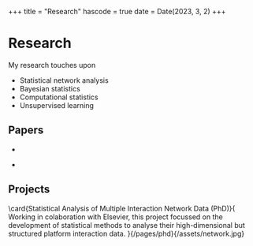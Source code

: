 +++
title = "Research"
hascode = true
date = Date(2023, 3, 2)
+++

# Research

My research touches upon
* Statistical network analysis 
* Bayesian statistics
* Computational statistics
* Unsupervised learning

## Papers

* ~~~<a href="https://arxiv.org/abs/2206.09995" target="_blank">Modelling Populations of Interaction Networks via Distance Metrics</a>~~~, Bolt, G., Lunagómez, S. and Nemeth, C., published in *arXiv*, 2022
* ~~~<a href="https://arxiv.org/abs/2206.08858" target="_blank">Distances for Comparing Multisets and Sequences</a>~~~, Bolt, G., Lunagómez, S. and Nemeth, C., published in *arXiv*, 2022


## Projects

\card{Statistical Analysis of Multiple Interaction Network Data (PhD)}{
    Working in colaboration with Elsevier, this project focussed on the development of statistical methods to analyse their high-dimensional but structured platform interaction data.
}{/pages/phd}{/assets/network.jpg}

